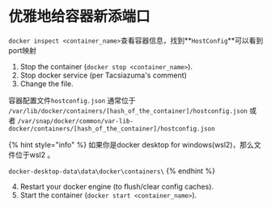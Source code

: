 # 优雅地给容器新添端口

`docker inspect <container_name>`查看容器信息，找到**`HostConfig`**可以看到port映射

1. Stop the container (`docker stop <container_name>`).
2. Stop docker service (per Tacsiazuma's comment)
3. Change the file.

容器配置文件`hostconfig.json` 通常位于 `/var/lib/docker/containers/[hash_of_the_container]/hostconfig.json` 或者 `/var/snap/docker/common/var-lib-docker/containers/[hash_of_the_container]/hostconfig.json`

{% hint style="info" %}
如果你是docker desktop for windows(wsl2)，那么文件位于wsl2 。

`docker-desktop-data\data\docker\containers\`
{% endhint %}

4. Restart your docker engine (to flush/clear config caches).
5. Start the container (`docker start <container_name>`).
